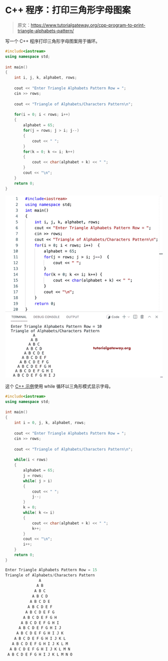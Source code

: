 # C++ 程序：打印三角形字母图案

> 原文：<https://www.tutorialgateway.org/cpp-program-to-print-triangle-alphabets-pattern/>

写一个 C++ 程序打印三角形字母图案用于循环。

```cpp
#include<iostream>
using namespace std;

int main()
{
	int i, j, k, alphabet, rows;

    cout << "Enter Triangle Alphabets Pattern Row = ";
    cin >> rows;

    cout << "Triangle of Alphabets/Characters Pattern\n"; 

    for(i = 0; i < rows; i++)
    {
        alphabet = 65;
        for(j = rows; j > i; j--)
        {
            cout << " ";
        }
    	for(k = 0; k <= i; k++)
		{
            cout << char(alphabet + k) << " ";
        }
        cout << "\n";
    }		
 	return 0;
}
```

![CPP Program to Print Triangle Alphabets Pattern](img/57abbb7a806cb1046659effddbabb100.png)

这个 [C++ 示例](https://www.tutorialgateway.org/cpp-programs/)使用 while 循环以三角形模式显示字母。

```cpp
#include<iostream>
using namespace std;

int main()
{
	int i = 0, j, k, alphabet, rows;

    cout << "Enter Triangle Alphabets Pattern Row = ";
    cin >> rows;

    cout << "Triangle of Alphabets/Characters Pattern\n"; 

    while(i < rows)
    {
        alphabet = 65;
        j = rows;
        while( j > i)
        {
            cout << " ";
            j--;
        }
        k = 0;
    	while( k <= i)
		{
            cout << char(alphabet + k) << " ";
            k++;
        }
        cout << "\n";
        i++;
    }		
 	return 0;
}
```

```cpp
Enter Triangle Alphabets Pattern Row = 15
Triangle of Alphabets/Characters Pattern
               A 
              A B 
             A B C 
            A B C D 
           A B C D E 
          A B C D E F 
         A B C D E F G 
        A B C D E F G H 
       A B C D E F G H I 
      A B C D E F G H I J 
     A B C D E F G H I J K 
    A B C D E F G H I J K L 
   A B C D E F G H I J K L M 
  A B C D E F G H I J K L M N 
 A B C D E F G H I J K L M N O
```